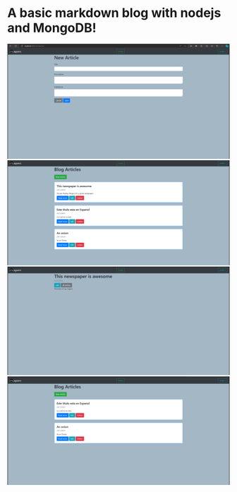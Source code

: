 # A basic markdown blog with nodejs and MongoDB!

![Preview1](preview/1.png)
![Preview2](preview/2.png)
![Preview3](preview/3.png)
![Preview4](preview/4.png)
